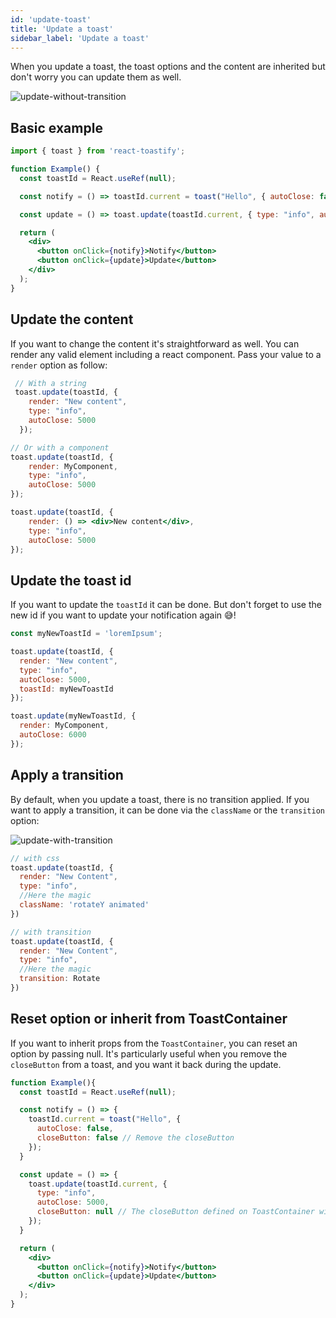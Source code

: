 ```yaml
---
id: 'update-toast'
title: 'Update a toast'
sidebar_label: 'Update a toast'
---
```


When you update a toast, the toast options and the content are inherited but don't worry you can update them as well.

![update-without-transition](https://user-images.githubusercontent.com/5574267/33761953-1ce2e0ea-dc0b-11e7-8967-a63c1185ce0e.gif)

## Basic example

```jsx
import { toast } from 'react-toastify';

function Example() {
  const toastId = React.useRef(null);

  const notify = () => toastId.current = toast("Hello", { autoClose: false });

  const update = () => toast.update(toastId.current, { type: "info", autoClose: 5000 });

  return (
    <div>
      <button onClick={notify}>Notify</button>
      <button onClick={update}>Update</button>
    </div>
  );
}
```

## Update the content

If you want to change the content it's straightforward as well. You can render any valid element including a react component. Pass your value to a `render` option as follow:

```jsx
 // With a string
 toast.update(toastId, {
    render: "New content",
    type: "info",
    autoClose: 5000
  });

// Or with a component
toast.update(toastId, {
    render: MyComponent,
    type: "info",
    autoClose: 5000
});

toast.update(toastId, {
    render: () => <div>New content</div>,
    type: "info",
    autoClose: 5000
});
```

## Update the toast id

If you want to update the `toastId` it can be done. But don't forget to use the new id if you want to update your notification again 😅!

```jsx
const myNewToastId = 'loremIpsum';

toast.update(toastId, {
  render: "New content",
  type: "info",
  autoClose: 5000,
  toastId: myNewToastId
});

toast.update(myNewToastId, {
  render: MyComponent,
  autoClose: 6000
}); 
```

## Apply a transition

By default, when you update a toast, there is no transition applied. If you want to apply a transition, it can be done via the `className` or the `transition` option:

![update-with-transition](https://user-images.githubusercontent.com/5574267/33761952-1cc9d55a-dc0b-11e7-9a05-29186ea1c1f0.gif)

```jsx
// with css
toast.update(toastId, {
  render: "New Content",
  type: "info",
  //Here the magic
  className: 'rotateY animated'
})

// with transition
toast.update(toastId, {
  render: "New Content",
  type: "info",
  //Here the magic
  transition: Rotate
})
```

## Reset option or inherit from ToastContainer

If you want to inherit props from the `ToastContainer`, you can reset an option by passing null.
It's particularly useful when you remove the `closeButton` from a toast, and you want it back during the update.

```jsx
function Example(){
  const toastId = React.useRef(null);

  const notify = () => {
    toastId.current = toast("Hello", {
      autoClose: false,
      closeButton: false // Remove the closeButton
    });
  }

  const update = () => {
    toast.update(toastId.current, {
      type: "info",
      autoClose: 5000,
      closeButton: null // The closeButton defined on ToastContainer will be used
    });
  }

  return (
    <div>
      <button onClick={notify}>Notify</button>
      <button onClick={update}>Update</button>
    </div>
  );
}
```
